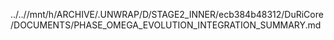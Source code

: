 ../..//mnt/h/ARCHIVE/.UNWRAP/D/STAGE2_INNER/ecb384b48312/DuRiCore/DOCUMENTS/PHASE_OMEGA_EVOLUTION_INTEGRATION_SUMMARY.md